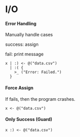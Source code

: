 # I/O

#### Error Handling

Manually handle cases&#x20;

success: assign

fail: print message

```
x | :) <- @("data.csv")
  | :( {
    >_ ("Error: Failed.")
  }
```

#### Force Assign

If fails, then the program crashes.

```
x <- @("data.csv")
```

#### Only Success (Guard)

```
x :) <- @("data.csv")
```
